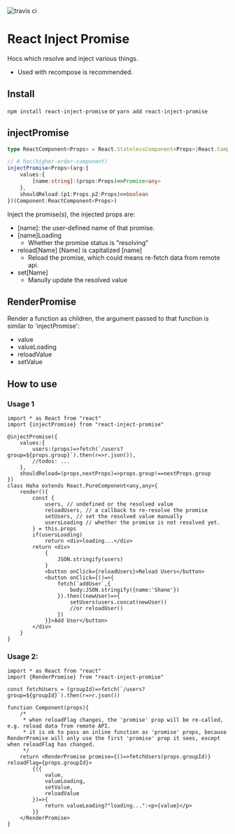 ![travis ci](https://travis-ci.org/buhichan/redux-schema-form.svg?branch=master)

# React Inject Promise
Hocs which resolve and inject various things.
- Used with recompose is recommended.

## Install
`npm install react-inject-promise` or `yarn add react-inject-promise`

## injectPromise

```typescript
type ReactComponent<Props> = React.StatelessComponent<Props>|React.ComponentClass<Props>;

// A hoc(higher-order-component)
injectPromise<Props>(arg:{
    values:{
        [name:string]:(props:Props)=>Promise<any>
    },
    shouldReload:(p1:Props,p2:Props)=>boolean
})(Component:ReactComponent<Props>)
```

Inject the promise(s), the injected props are:
- [name]: the user-defined name of that promise. 
- [name]Loading
    - Whether the promise status is "resolving" 
- reload[Name] [Name] is capitalized [name]
    - Reload the promise, which could means re-fetch data from remote api.
- set[Name]
    - Manully update the resolved value

## RenderPromise
Render a function as children, the argument passed to that function is similar to 'injectPromise':
- value
- valueLoading
- reloadValue
- setValue

## How to use

### Usage 1
```tsx
import * as React from "react"
import {injectPromise} from "react-inject-promise"

@injectPromise({
    values:{
        users:(props)=>fetch(`/users?group=${props.group}`).then(r=>r.json()),
        //todos: ...
    },
    shouldReload=(props,nextProps)=>props.group!==nextProps.group
})
class Haha extends React.PureComponent<any,any>{
    render(){
        const {
            users, // undefined or the resolved value
            reloadUsers, // a callback to re-resolve the promise
            setUsers, // set the resolved value manually
            usersLoading // whether the promise is not resolved yet.
        } = this.props
        if(usersLoading)
            return <div>loading...</div>
        return <div>
            {
                JSON.stringify(users)
            }
            <button onClick={reloadUsers}>Reload Users</button>
            <button onClick={()=>{
                fetch(`addUser`,{
                    body:JSON.stringify({name:'Shane'})
                }).then((newUser)=>{
                    setUsers(users.concat(newUser))
                    //or reloadUser()
                })
            }}>Add User</button>
        </div>
    }
}
```

### Usage 2:

```tsx
import * as React from "react"
import {RenderPromise} from "react-inject-promise"

const fetchUsers = (groupId)=>fetch(`/users?group=${groupId}`).then(r=>r.json())

function Component(props){
    /*
     * when reloadFlag changes, the 'promise' prop will be re-called, e.g. reload data from remote API.
     * it is ok to pass an inline function as 'promise' props, because RenderPromise will only use the first 'promise' prop it sees, except when reloadFlag has changed.
     */
    return <RenderPromise promise={()=>fetchUsers(props.groupId)} reloadFlag={props.groupId}>
        {({
            value,
            valueLoading,
            setValue,
            reloadValue
        })=>{
            return valueLoading?"loading...":<p>{value}</p>
        }}
    </RenderPromise>
}

```
